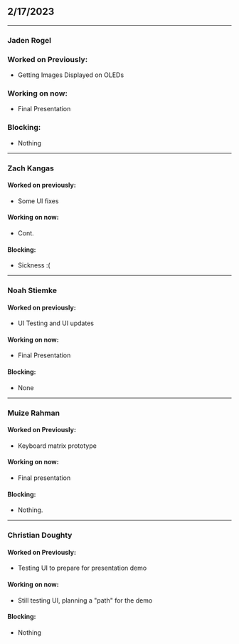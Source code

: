 ## 2/17/2023
___
### Jaden Rogel

### Worked on Previously:
- Getting Images Displayed on OLEDs
### Working on now:
- Final Presentation
### Blocking:
- Nothing
___

### Zach Kangas

#### Worked on previously: 
- Some UI fixes
#### Working on now:
- Cont.
#### Blocking:
- Sickness :(
___

### Noah Stiemke

#### Worked on previously: 
- UI Testing and UI updates
#### Working on now:
- Final Presentation
#### Blocking:
- None
___
### Muize Rahman 

#### Worked on Previously:
- Keyboard matrix prototype
#### Working on now:
- Final presentation
#### Blocking: 
- Nothing. 
___
### Christian Doughty

#### Worked on Previously:
- Testing UI to prepare for presentation demo
#### Working on now: 
- Still testing UI, planning a "path" for the demo
#### Blocking: 
- Nothing

